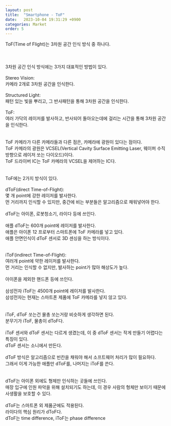 ```yaml
---
layout: post
title:  "Smartphone - ToF"
date:   2023-10-04 19:31:29 +0900
categories: Market
order: 5
---
```


ToF(Time of Flight)는 3차원 공간 인식 방식 중 하나다.<br>
<br>
<br>
<br>
3차원 공간 인식 방식에는 3가지 대표적인 방법이 있다.<br>
<br>
Stereo Vision:<br>
카메라 2개로 3차원 공간을 인식한다.<br>
<br>
Structured Light:<br>
패턴 있는 빛을 뿌리고, 그 반사패턴을 통해 3차원 공간을 인식한다.<br>
<br>
ToF:<br>
여러 가닥의 레이저를 발사하고, 반사되어 돌아오는데에 걸리는 시간을 통해 3차원 공간을 인식한다.<br>
<br>
<br>
ToF 카메라가 다른 카메라들과 다른 점은, 카메라에 광원이 있다는 점이다.<br>
ToF 카메라의 광원은 VCSEL(Vertical Cavity Surface Emitting Laser, 웨이퍼 수직 방향으로 레이저 쏘는 다이오드)이다.<br>
ToF 드라이버 IC는 ToF 카메라의 VCSEL을 제어하는 IC다.<br>
<br>
<br>
ToF에는 2가지 방식이 있다.<br>
<br>
dToF(direct Time-of-Flight):<br>
몇 개 point에 강한 레이저를 발사한다.<br>
먼 거리까지 인식할 수 있지만, 중간에 비는 부분들은 알고리즘으로 채워넣어야 한다.<br>
<br>
dToF는 아이폰, 로봇청소기, 라이다 등에 쓰인다.<br>
<br>
애플 dToF는 600개 point에 레이저를 발사한다.<br>
애플은 아이폰 12 프로부터 스마트폰에 ToF 카메라를 넣고 있다.<br>
애플 안면인식이 dToF 센서로 3D 센싱을 하는 방식이다.<br>
<br>
<br>
iToF(indirect Time-of-Flight):<br>
여러개 point에 약한 레이저를 발사한다.<br>
먼 거리는 인식할 수 없지만, 발사하는 point가 많아 해상도가 높다.<br>
<br>
아이폰을 제외한 핸드폰 등에 쓰인다.<br>
<br>
삼성전자 iToF는 4500개 point에 레이저를 발사한다.<br>
삼성전자는 현재는 스마트폰 제품에 ToF 카메라를 넣지 않고 있다.<br>
<br>
<br>
iToF, dToF 쏘는건 물총 쏘는거랑 비슷하게 생각하면 된다.<br>
분무기가 iToF, 물총이 dToF다.<br>
<br>
iToF 센서와 dToF 센서는 다르게 생겼는데, 이 중 dToF 센서는 작게 만들기 어렵다는 특징이 있다.<br>
dToF 센서는 소니에서 만든다.<br>
<br>
dToF 방식은 알고리즘으로 빈칸을 채워야 해서 소프트웨어 처리가 많이 필요하다.<br>
그래서 이게 가능한 애플만 dToF를, 나머지는 iToF를 쓴다.<br>
<br>
<br>
dToF는 아이폰 외에도 형체만 인식하는 곳들에 쓰인다.<br>
매장 입구에 인원 파악을 위해 설치되기도 하는데, 이 경우 사람의 형체만 보이기 때문에 사생활을 보호할 수 있다.<br>
<br>
dToF는 스마트폰 외 제품군에도 적용된다.<br>
라이다의 핵심 원리가 dToF다.<br>
dToF는 time difference, iToF는 phase difference